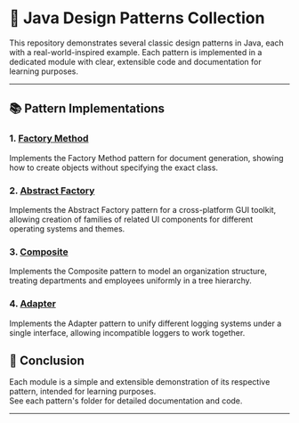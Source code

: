 # 🎨 Java Design Patterns Collection

This repository demonstrates several classic design patterns in Java, each with a real-world-inspired example. Each pattern is implemented in a dedicated module with clear, extensible code and documentation for learning purposes.

---

## 📚 Pattern Implementations

### 1. [Factory Method](src/creational/factory/Readme.md)
Implements the Factory Method pattern for document generation, showing how to create objects without specifying the exact class.

### 2. [Abstract Factory](src/creational/abstractfactory/Readme.md)
Implements the Abstract Factory pattern for a cross-platform GUI toolkit, allowing creation of families of related UI components for different operating systems and themes.

### 3. [Composite](src/structural/composite/Readme.md)
Implements the Composite pattern to model an organization structure, treating departments and employees uniformly in a tree hierarchy.

### 4. [Adapter](src/structural/adapter/Readme.md)
Implements the Adapter pattern to unify different logging systems under a single interface, allowing incompatible loggers to work together.

## 🏁 Conclusion

Each module is a simple and extensible demonstration of its respective pattern, intended for learning purposes.  
See each pattern's folder for detailed documentation and code.

---